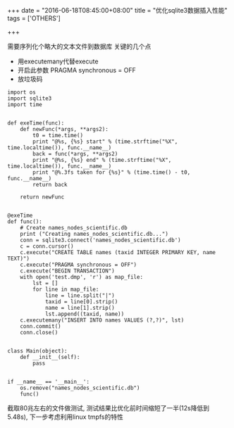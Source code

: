 +++
date = "2016-06-18T08:45:00+08:00"
title = "优化sqlite3数据插入性能"
tags = ['OTHERS']

+++

需要序列化个略大的文本文件到数据库
关键的几个点
- 用executemany代替execute
- 开启此参数 PRAGMA synchronous = OFF
- 放垃圾码
```
import os
import sqlite3
import time


def exeTime(func):
    def newFunc(*args, **args2):
        t0 = time.time()
        print "@%s, {%s} start" % (time.strftime("%X", time.localtime()), func.__name__)
        back = func(*args, **args2)
        print "@%s, {%s} end" % (time.strftime("%X", time.localtime()), func.__name__)
        print "@%.3fs taken for {%s}" % (time.time() - t0, func.__name__)
        return back

    return newFunc


@exeTime
def func():
    # Create names_nodes_scientific.db
    print ("Creating names_nodes_scientific.db...")
    conn = sqlite3.connect('names_nodes_scientific.db')
    c = conn.cursor()
    c.execute("CREATE TABLE names (taxid INTEGER PRIMARY KEY, name TEXT)")
    c.execute("PRAGMA synchronous = OFF")
    c.execute("BEGIN TRANSACTION")
    with open('test.dmp', 'r') as map_file:
        lst = []
        for line in map_file:
            line = line.split("|")
            taxid = line[0].strip()
            name = line[1].strip()
            lst.append((taxid, name))
    c.executemany("INSERT INTO names VALUES (?,?)", lst)
    conn.commit()
    conn.close()


class Main(object):
    def __init__(self):
        pass


if __name__ == '__main__':
    os.remove("names_nodes_scientific.db")
    func()
```
截取80兆左右的文件做测试, 测试结果比优化前时间缩短了一半(12s降低到5.48s), 下一步考虑利用linux tmpfs的特性